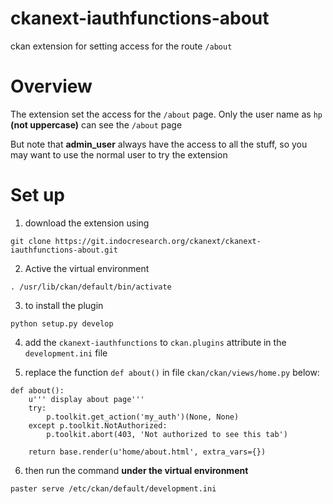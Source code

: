 # ckanext-iauthfunctions-about

ckan extension for setting access for the route `/about`

# Overview

The extension set the access for the `/about` page. Only the user name as `hp` **(not uppercase)** can see the `/about` page

But note that **admin_user** always have the access to all the stuff, so you may want to use the normal user to try the extension

# Set up

1. download the extension using 

```
git clone https://git.indocresearch.org/ckanext/ckanext-iauthfunctions-about.git
```

2. Active the virtual environment

```
. /usr/lib/ckan/default/bin/activate
```

3. to install the plugin

```
python setup.py develop
```

4. add the `ckanext-iauthfunctions` to `ckan.plugins` attribute in the `development.ini` file

5. replace the function `def about()` in file `ckan/ckan/views/home.py` below:

```
def about():
    u''' display about page'''
    try:
        p.toolkit.get_action('my_auth')(None, None)
    except p.toolkit.NotAuthorized:
        p.toolkit.abort(403, 'Not authorized to see this tab')

    return base.render(u'home/about.html', extra_vars={})
```

6. then run the command **under the virtual environment**

```
paster serve /etc/ckan/default/development.ini
```


